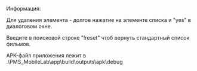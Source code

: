 Информация:

Для удаления элемента - долгое нажатие на элементе списка и "yes" в диалоговом окне.

Введите в поисковой строке "!reset" чтоб вернуть стандартный список фильмов.

APK-файл приложения лежит в .\PMS_MobileLab\app\build\outputs\apk\debug

